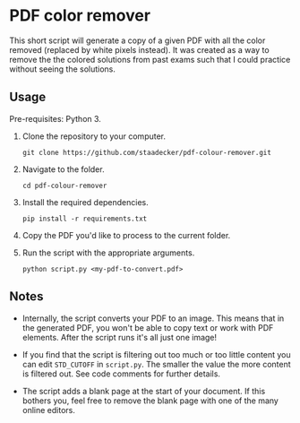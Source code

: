 # PDF color remover

This short script will generate a copy of a given PDF with all the color removed (replaced by white pixels instead).
It was created as a way to remove the the colored solutions from past exams such that I could practice without seeing the solutions.

## Usage

Pre-requisites: Python 3.

1. Clone the repository to your computer. 

    `git clone https://github.com/staadecker/pdf-colour-remover.git`

2. Navigate to the folder. 

    `cd pdf-colour-remover`

3. Install the required dependencies. 

    `pip install -r requirements.txt`

4. Copy the PDF you'd like to process to the current folder.

5. Run the script with the appropriate arguments.

    `python script.py <my-pdf-to-convert.pdf>`

## Notes

- Internally, the script converts your PDF to an image. This means that in the generated PDF, you won't be able to copy text or work with PDF elements. After the script runs it's all just one image!

- If you find that the script is filtering out too much or too little content you can edit `STD_CUTOFF` in `script.py`.
The smaller the value the more content is filtered out. See code comments for further details.

- The script adds a blank page at the start of your document. If this bothers you, feel free to remove the blank page with one of the many online editors.